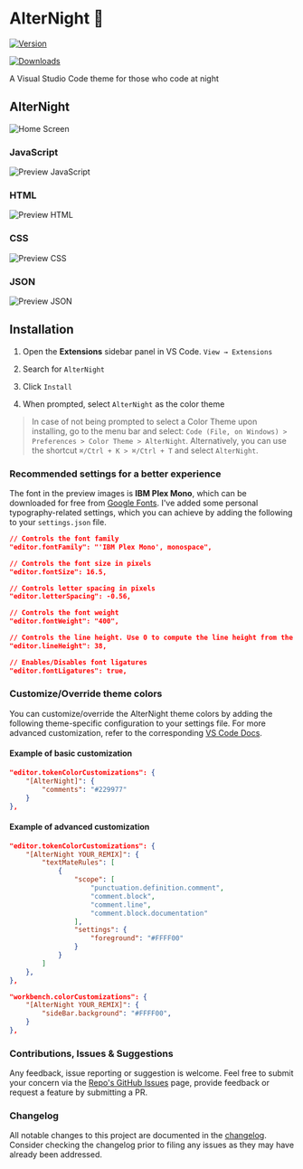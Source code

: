 # AlterNight 🌠

[![Version](https://vsmarketplacebadge.apphb.com/version/spaceinvadev.alternight.svg)](https://aka.ms/nightowl)

[![Downloads](https://img.shields.io/vscode-marketplace/r/spaceinvadev.alternight.svg)](https://aka.ms/nightowl)

A Visual Studio Code theme for those who code at night

## AlterNight

![Home Screen](https://raw.githubusercontent.com/spaceinvadev/alternight-vscode-theme/main/preview-sidebar.png)

### JavaScript

![Preview JavaScript](https://raw.githubusercontent.com/spaceinvadev/alternight-vscode-theme/main/preview-javascript.png)

### HTML

![Preview HTML](https://raw.githubusercontent.com/spaceinvadev/alternight-vscode-theme/main/preview-html.png)

### CSS

![Preview CSS](https://raw.githubusercontent.com/spaceinvadev/alternight-vscode-theme/main/preview-css.png)

### JSON

![Preview JSON](https://raw.githubusercontent.com/spaceinvadev/alternight-vscode-theme/main/preview-json.png)

## Installation

1. Open the **Extensions** sidebar panel in VS Code. `View → Extensions`

2. Search for `AlterNight`

3. Click `Install`

4. When prompted, select `AlterNight` as the color theme

> In case of not being prompted to select a Color Theme upon installing, go to the menu bar and select: `Code (File, on Windows) > Preferences > Color Theme > AlterNight`. Alternatively, you can use the shortcut `⌘/Ctrl + K > ⌘/Ctrl + T` and select `AlterNight`.

### Recommended settings for a better experience

The font in the preview images is **IBM Plex Mono**, which can be downloaded for free from [Google Fonts](https://fonts.google.com/). I've added some personal typography-related settings, which you can achieve by adding the following to your `settings.json` file.

```json
// Controls the font family
"editor.fontFamily": "'IBM Plex Mono', monospace",

// Controls the font size in pixels
"editor.fontSize": 16.5,

// Controls letter spacing in pixels
"editor.letterSpacing": -0.56,

// Controls the font weight
"editor.fontWeight": "400",

// Controls the line height. Use 0 to compute the line height from the font size
"editor.lineHeight": 38,

// Enables/Disables font ligatures
"editor.fontLigatures": true,
```

### Customize/Override theme colors

You can customize/override the AlterNight theme colors by adding the following theme-specific configuration to your settings file. For more advanced customization, refer to the corresponding [VS Code Docs](https://code.visualstudio.com/docs/getstarted/themes#_customizing-a-color-theme).

#### Example of basic customization

```json
"editor.tokenColorCustomizations": {
    "[AlterNight]": {
        "comments": "#229977"
    }
},
```

#### Example of advanced customization

```json
"editor.tokenColorCustomizations": {
    "[AlterNight YOUR_REMIX]": {
        "textMateRules": [
            {
                "scope": [
                    "punctuation.definition.comment",
                    "comment.block",
                    "comment.line",
                    "comment.block.documentation"
                ],
                "settings": {
                    "foreground": "#FFFF00"
                }
            }
        ]
    },
},

"workbench.colorCustomizations": {
	"[AlterNight YOUR_REMIX]": {
		"sideBar.background": "#FFFF00",
	}
},
```

### Contributions, Issues & Suggestions

Any feedback, issue reporting or suggestion is welcome. Feel free to submit your concern via the [Repo's GitHub Issues](https://github.com/spaceinvadev/alternight-vscode-theme/issues) page, provide feedback or request a feature by submitting a PR.

### Changelog

All notable changes to this project are documented in the [changelog](CHANGELOG.md). Consider checking the changelog prior to filing any issues as they may have already been addressed.
